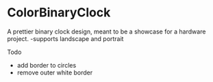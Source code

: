 ColorBinaryClock
================

A prettier binary clock design, meant to be a showcase for a hardware project.
-supports landscape and portrait


Todo
- add border to circles
- remove outer white border
